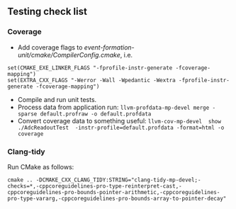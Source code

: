 ## Testing check list

### Coverage

* Add coverage flags to _event-formation-unit/cmake/CompilerConfig.cmake_, i.e.

```
set(CMAKE_EXE_LINKER_FLAGS "-fprofile-instr-generate -fcoverage-mapping")
set(EXTRA_CXX_FLAGS "-Werror -Wall -Wpedantic -Wextra -fprofile-instr-generate -fcoverage-mapping")
```

* Compile and run unit tests.
* Process data from application run: `llvm-profdata-mp-devel merge -sparse default.profraw -o default.profdata`
* Convert coverage data to something useful: `llvm-cov-mp-devel  show ./AdcReadoutTest  -instr-profile=default.profdata -format=html -o coverage`

### Clang-tidy
Run CMake as follows:

```
cmake .. -DCMAKE_CXX_CLANG_TIDY:STRING="clang-tidy-mp-devel;-checks=*,-cppcoreguidelines-pro-type-reinterpret-cast,-cppcoreguidelines-pro-bounds-pointer-arithmetic,-cppcoreguidelines-pro-type-vararg,-cppcoreguidelines-pro-bounds-array-to-pointer-decay"
```
